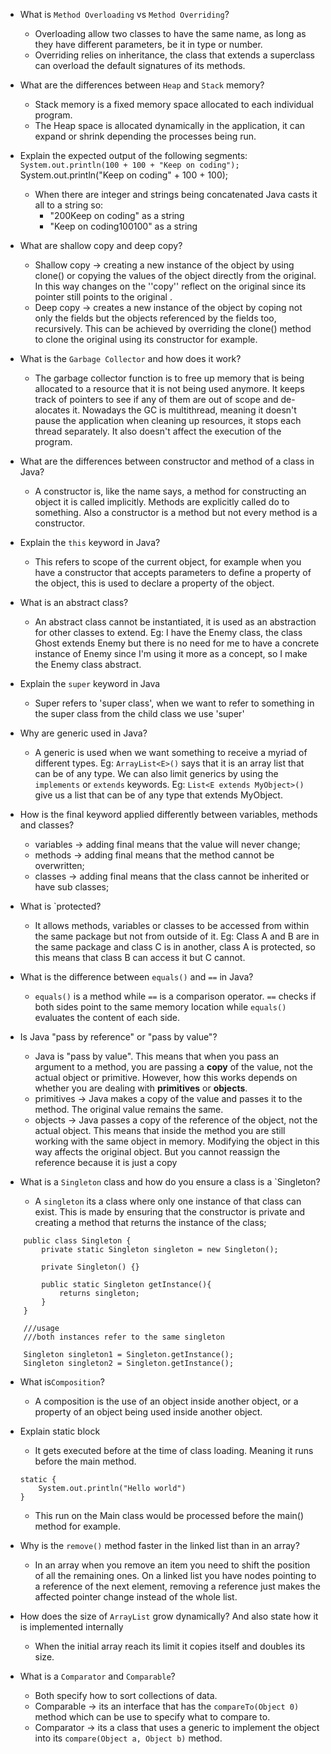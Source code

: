 - What is `Method Overloading` vs `Method Overriding`?
	- Overloading allow two classes to have the same name, as long as they have different parameters, be it in type or number.
	- Overriding relies on inheritance, the class that extends a superclass can overload the default signatures of its methods.

- What are the differences between `Heap` and `Stack` memory?
	- Stack memory is a fixed memory space allocated to each individual program.
	- The Heap space is allocated dynamically in the application, it can expand or shrink depending the processes being run.

- Explain the expected output of the following segments:
	`System.out.println(100 + 100 + "Keep on coding");
	`System.out.println("Keep on coding" + 100 + 100);
	- When there are integer and strings being concatenated Java casts it all to a string so:
		- "200Keep on coding" as a string
		- "Keep on coding100100" as a string

- What are shallow copy and deep copy?
	- Shallow copy -> creating a new instance of the object by using clone() or copying the values of the object directly from the original. In this way changes on the ''copy'' reflect on the original since its pointer still points to the original .
	- Deep copy -> creates a new instance of the object by coping not only the fields but the objects referenced by the fields too, recursively. This can be achieved by overriding the clone() method to clone the original using its constructor for example.

- What is the `Garbage Collector` and how does it work?
	- The garbage collector function is to free up memory that is being allocated to a resource that it is not being used anymore. It keeps track of pointers to see if any of them are out of scope and de-alocates it. Nowadays the GC is multithread, meaning it doesn't pause the application when cleaning up resources, it stops each thread separately. It also doesn't affect the execution of the program.

- What are the differences between constructor and method of a class in Java?
	- A constructor is, like the name says, a method for constructing an object it is called implicitly. Methods are explicitly called do to something. Also a constructor is a method but not every method is a constructor.

- Explain the `this` keyword in Java?
	- This refers to scope of the current object, for example when you have a constructor that accepts parameters to define a property of the object, this is used to declare a property of the object.

- What is an abstract class?
	- An abstract class cannot be instantiated, it is used as an abstraction for other classes to extend. Eg: I have the Enemy class, the class Ghost extends Enemy but there is no need for me to have a concrete instance of Enemy since I'm using it more as a concept, so I make the Enemy class abstract. 

- Explain the `super` keyword in Java
	- Super refers to 'super class', when we want to refer to something in the super class from the child class we use 'super'

- Why are generic used in Java?
	- A generic is used when we want something to receive a myriad of different types. Eg: `ArrayList<E>()` says that it is an array list that can be of any type. We can also limit generics by using the `implements`  or `extends` keywords. Eg: `List<E extends MyObject>()` give us a list that can be of any type that extends MyObject.
	
- How is the final keyword applied differently between variables, methods and classes?
	- variables -> adding final means that the value will never change;
	- methods -> adding final means that the method cannot be overwritten;
	- classes -> adding final means that the class cannot be inherited or have sub classes;

- What is `protected?
	- It allows methods, variables or classes to be accessed from within the same package but not from outside of it. Eg: Class A and B are in the same package and class C is in another, class A is protected, so this means that class B can access it but C cannot.

- What is the difference between `equals()` and `==` in Java?
	- `equals()` is a method while `==` is a comparison operator. `==` checks if both sides point to the same memory location while `equals()` evaluates the content of each side.

- Is Java "pass by reference" or "pass by value"?
	- Java is "pass by value". This means that when you pass an argument to a method, you are passing a **copy** of the value, not the actual object or primitive. However, how this works depends on whether you are dealing with **primitives** or **objects**.
	- primitives -> Java makes a copy of the value and passes it to the method. The original value remains the same.
	- objects -> Java passes a copy of the reference of the object, not the actual object. This means that inside the method you are still working with the same object in memory. Modifying the object in this way affects the original object. But you cannot reassign the reference because it is just a copy

- What is a `Singleton` class and how do you ensure a class is a `Singleton?
	- A `singleton` its a class where only one instance of that class can exist. This is made by ensuring that the constructor is private and creating a method that returns the instance of the class;
```
	public class Singleton {
		private static Singleton singleton = new Singleton();
		
		private Singleton() {}

		public static Singleton getInstance(){
			returns singleton;
		}
	}
	
	///usage
	///both instances refer to the same singleton
	
	Singleton singleton1 = Singleton.getInstance();
	Singleton singleton2 = Singleton.getInstance();
```

- What is`Composition`? 
	- A composition is the use of an object inside another object, or a property of an object being used inside another object.

- Explain static block
	- It gets executed before at the time of class loading.  Meaning it runs before the main method.
	```
	static {
		System.out.println("Hello world")
	}
	```
	- This run on the Main class would be processed before the main() method for example.

- Why is the `remove()` method faster in the linked list than in an array?
	- In an array when you remove an item you need to shift the position of all the remaining ones. On a linked list you have nodes pointing to a reference of the next element, removing a reference just makes the affected pointer change instead of the whole list.
	
- How does the size of `ArrayList` grow dynamically? And also state how it is implemented internally
	- When the initial array reach its limit it copies itself and doubles its size. 

- What is a `Comparator` and `Comparable`?
	- Both specify how to sort collections of data.
	-  Comparable ->  its an interface that has the `compareTo(Object 0)` method which can be use to specify what to compare to.
	- Comparator ->  its a class that uses a generic to implement the object into its `compare(Object a, Object b)` method.